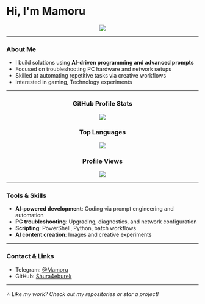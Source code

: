 # Hi, I'm Mamoru


<p align="center">
  <img src="https://readme-typing-svg.demolab.com?font=Fira+Code&weight=700&size=28&pause=900&color=34BFFF&center=true&width=600&lines=AI+Prompt+Crafter;Automated+Coding+Enthusiast;Hardware+Tinkerer" />
</p>

---

### About Me
-  I build solutions using **AI-driven programming and advanced prompts**
-  Focused on troubleshooting PC hardware and network setups
-  Skilled at automating repetitive tasks via creative workflows
-  Interested in gaming, Technology experiments

---

<div align="center">
  <h3 align="center">GitHub Profile Stats</h3>
  <img src="https://github-readme-stats.vercel.app/api?username=Shura4eburek&show_icons=true&theme=radical" />
</div>

<div align="center">
  <h3 align="center">Top Languages</h3>
  <img src="https://github-readme-stats.vercel.app/api/top-langs/?username=Shura4eburek&layout=compact&theme=radical" />
</div>

<div align="center">
  <h3 align="center">Profile Views</h3>
  <a href="https://u8views.com/github/Shura4eburek">
    <img src="https://u8views.com/api/v1/github/profiles/69597036/views/day-week-month-total-count.svg" />
  </a>
</div>

---

### Tools & Skills
-  **AI-powered development**: Coding via prompt engineering and automation
-  **PC troubleshooting**: Upgrading, diagnostics, and network configuration
-  **Scripting**: PowerShell, Python, batch workflows  
-  **AI content creation**: Images and creative experiments

---

### Contact & Links
- Telegram: [@Mamoru](https://t.me/)
- GitHub: [Shura4eburek](https://github.com/Shura4eburek)

---
⭐️ _Like my work? Check out my repositories or star a project!_
